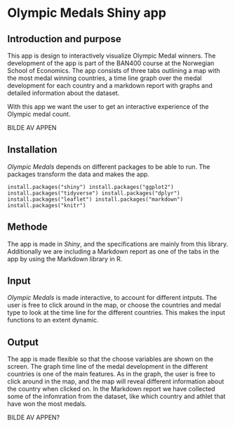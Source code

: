 # Olympic Medals Shiny app

## Introduction and purpose
This app is design to interactively visualize Olympic Medal winners. The development of the app is part of the BAN400 course at the Norwegian School of Economics. The app consists of three tabs outlining a map with the most medal winning countries, a time line graph over the medal development for each country and a markdown report with graphs and detailed information about the dataset.

With this app we want the user to get an interactive experience of the Olympic medal count.

BILDE AV APPEN

## Installation 
*Olympic Medals* depends on different packages to be able to run. The packages transform the data and makes the app.


`install.packages("shiny")
 install.packages("ggplot2")
 install.packages("tidyverse")
 install.packages("dplyr")
 install.packages("leaflet")
 install.packages("markdown")
 install.packages("knitr")`


## Methode
The app is made in *Shiny*, and the specifications are mainly from this library. Additionally we are including a Markdown report as one of the tabs in the app by using the Markdown library in R. 

## Input
*Olympic Medals* is made interactive, to account for different intputs. The user is free to click around in the map, or choose the countries and medal type to look at the time line for the different countries. This makes the input functions to an extent dynamic.

## Output 
The app is made flexible so that the choose variables are shown on the screen. The graph time line of the medal development in the different countries is one of the main features. As in the graph, the user is free to click around in the map, and the map will reveal different information about the country when clicked on. In the Markdown report we have collected some of the infomration from the dataset, like which country and athlet that have won the most medals. 

BILDE AV APPEN?

